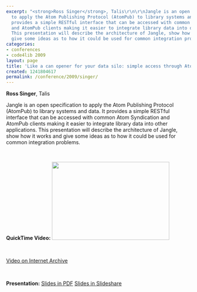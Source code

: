 ```yaml
---
excerpt: "<strong>Ross Singer</strong>, Talis\r\n\r\nJangle is an open specification
  to apply the Atom Publishing Protocol (AtomPub) to library systems and data. It
  provides a simple RESTful interface that can be accessed with common Atom Syndication
  and AtomPub clients making it easier to integrate library data into other applications.
  This presentation will describe the architecture of Jangle, show how it works and
  give some ideas as to how it could be used for common integration problems.\r\n\r\n<p>&nbsp;</p>"
categories:
- conferences
- code4lib 2009
layout: page
title: 'Like a can opener for your data silo: simple access through AtomPub and Jangle'
created: 1241804617
permalink: /conference/2009/singer/
---
```

<strong>Ross Singer</strong>, Talis

Jangle is an open specification to apply the Atom Publishing Protocol (AtomPub) to library systems and data. It provides a simple RESTful interface that can be accessed with common Atom Syndication and AtomPub clients making it easier to integrate library data into other applications. This presentation will describe the architecture of Jangle, show how it works and give some ideas as to how it could be used for common integration problems.

<p>&nbsp;</p>
<strong>QuickTime Video:</strong>
<a href="http://dl.lib.brown.edu/code4lib/singer.html" target="_blank">
<img src="http://dl.lib.brown.edu/code4lib//03_singer.jpg" border="0" width="320" height="213"></a>

<p>&nbsp;</p>

<a href="http://www.archive.org/details/Code4lib2009LikeACanOpenerForYourDataSiloSimpleAccessThrough">Video on Internet Archive</a>

<p>&nbsp;</p>

<strong>Presentation:</strong>
<a href="http://code4lib.org/files/jangle4lib.pdf" target="_blank">Slides in PDF</a>
<a href="http://www.slideshare.net/eby/like-a-can-opener-for-your-data-silo-simple-access-through-atompub-and-jangle" target="_blank">Slides in Slideshare</a>





